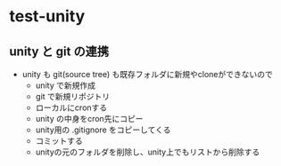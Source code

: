 # test-unity
## unity と git の連携
- unity も git(source tree) も既存フォルダに新規やcloneができないので
  - unity で新規作成
  - git で新規リポジトリ
  - ローカルにcronする
  - unity の中身をcron先にコピー
  - unity用の .gitignore をコピーしてくる
  - コミットする
  - unityの元のフォルダを削除し、unity上でもリストから削除する
